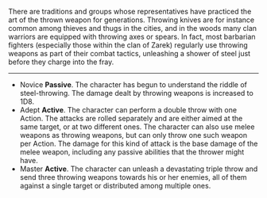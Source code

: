 There are traditions and groups whose representatives have practiced the art of the thrown weapon for generations. Throwing knives are for instance common among thieves and thugs in the cities, and in the woods many clan warriors are equipped with throwing axes or spears. In fact, most barbarian fighters (especially those within the clan of Zarek) regularly use throwing weapons as part of their combat tactics, unleashing a shower of steel just before they charge into the fray.

---
- Novice **Passive**. The character has begun to understand the riddle of steel-throwing. The damage dealt by throwing weapons is increased to 1D8.
- Adept **Active**. The character can perform a double throw with one Action. The attacks are rolled separately and are either aimed at the same target, or at two different ones. The character can also use melee weapons as throwing weapons, but can only throw one such weapon per Action. The damage for this kind of attack is the base damage of the melee weapon, including any passive abilities that the thrower might have.
- Master **Active**. The character can unleash a devastating triple throw and send three throwing weapons towards his or her enemies, all of them against a single target or distributed among multiple ones.